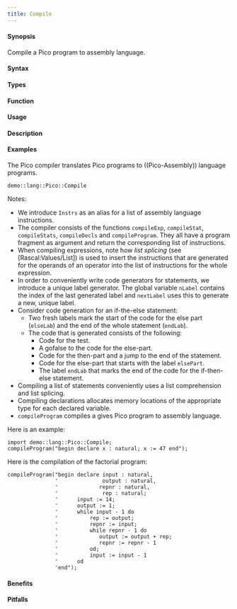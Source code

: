 ```yaml
---
title: Compile
---
```


#### Synopsis

Compile a Pico program to assembly language.

#### Syntax

#### Types

#### Function
       
#### Usage

#### Description

#### Examples

The Pico compiler translates Pico programs to ((Pico-Assembly)) language programs.

```rascal-include
demo::lang::Pico::Compile
```

                
Notes:

* We introduce `Instrs` as an alias for a list of assembly language instructions.
* The compiler consists of the functions `compileExp`, `compileStat`, `compileStats`, `compileDecls` and `compileProgram`.
    They all have a program fragment as argument and return the corresponding list of instructions.
* When compiling expressions, note how _list splicing_ (see [Rascal:Values/List]) is used to insert the instructions that are generated for the operands of an operator into the list of instructions for the whole expression.
* In order to conveniently write code generators for statements, we introduce a unique label generator. The global variable `nLabel` contains
    the index of the last generated label and `nextLabel` uses this to generate a new, unique label.
* Consider code generation for an if-the-else statement:
    *  Two fresh labels mark the start of the code for the else part (`elseLab`) and the end of the whole statement (`endLab`).
    *  The code that is generated consists of the following:
        *  Code for the test.
        *  A gofalse to the code for the else-part.
        *  Code for the then-part and a jump to the end of the statement.
        *  Code for the else-part that starts with the label `elsePart`.
        *  The label `endLab` that marks the end of the code for the if-then-else statement.
*  Compiling a list of statements conveniently uses a list comprehension and list splicing.
*  Compiling declarations allocates memory locations of the appropriate type for each declared variable.
*   `compileProgram` compiles a gives Pico program to assembly language.

Here is an example:
```rascal-shell
import demo::lang::Pico::Compile;
compileProgram("begin declare x : natural; x := 47 end");
```

Here is the compilation of the factorial program:
```rascal-shell,continue
compileProgram("begin declare input : natural,  
               '              output : natural,           
               '             repnr : natural,
               '              rep : natural;
               '      input := 14;
               '      output := 1;
               '      while input - 1 do        
               '          rep := output;
               '          repnr := input;
               '          while repnr - 1 do
               '             output := output + rep;
               '             repnr := repnr - 1
               '          od;
               '          input := input - 1
               '      od
               'end");
```

#### Benefits

#### Pitfalls

